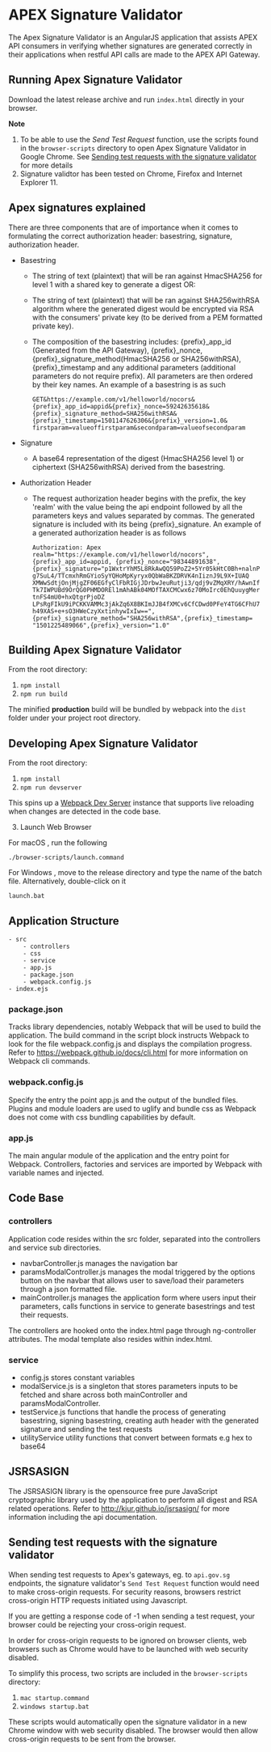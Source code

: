 # APEX Signature Validator
The Apex Signature Validator is an AngularJS application that assists APEX API consumers in verifying whether signatures 
are generated correctly in their applications when restful API calls are made to the APEX API Gateway. 

## Running Apex Signature Validator
Download the latest release archive and run `index.html` directly in your browser.

**Note**

1. To be able to use the *Send Test Request* function, use the scripts found in the `browser-scripts` directory to open Apex Signature Validator in Google Chrome. See [Sending test requests with the signature validator](#sending-test-requests-with-the-signature-validator) for more details
2. Signature validtor has been tested on Chrome, Firefox and Internet Explorer 11.

## Apex signatures explained

There are three components
that are of importance when it comes to formulating the correct authorization header: basestring, signature, authorization header.

- Basestring
    - The string of text (plaintext) that will be ran against HmacSHA256 for level 1 with a shared key to generate a digest OR:
    - The string of text (plaintext) that will be ran against SHA256withRSA algorithm where the generated digest would be 
    encrypted via RSA with the consumers' private key (to be derived from a PEM formatted private key).
    - The composition of the basestring includes: {prefix}_app_id (Generated from the API Gateway), {prefix}_nonce, {prefix}_signature_method(HmacSHA256 or SHA256withRSA), 
    {prefix}_timestamp and any additional parameters (additional parameters do not require prefix). All parameters are then ordered by 
    their key names.
    An example of a basestring is as such

        ``
        GET&https://example.com/v1/helloworld/nocors&{prefix}_app_id=appid&{prefix}_nonce=59242635618&
        {prefix}_signature_method=SHA256withRSA&{prefix}_timestamp=1501147626306&{prefix}_version=1.0&
        firstparam=valueoffirstparam&secondparam=valueofsecondparam
        ``

- Signature
    - A base64 representation of the digest (HmacSHA256 level 1) or ciphertext (SHA256withRSA) derived from the basestring.

- Authorization Header 
    - The request authorization header begins with the prefix, the key 'realm' with the value being the api endpoint followed 
    by all the parameters keys and values separated by commas. The generated signature is included with its being {prefix}_signature. 
    An example of a generated authorization header is as follows

        ``
        Authorization: Apex realm="https://example.com/v1/helloworld/nocors",{prefix}_app_id=appid,
        {prefix}_nonce="98344891638",{prefix}_signature="p1WxtrYhM5L8RkAwQQ59PoZ2+5Yr05kHtC0Bh+nalnPg7SuL4/TTcmxhRmGYioSyYQHoMpKyryx0QbWaBKZDRVK4nIiznJ9L9X+IUAQ
        XMWwSdtjOnjMjgZF06EGfyClFbRIGjJDrbwJeuRutji3/qdj9vZMqXRY/hAwnIfTk7IWPUBd9OrQG0PHMDOREl1mAhABk04MOfTAXCMCwx6z70MoIrc0EhQuuygMertnFS4mU0+hxQtgrPjoDZ
        LPsRgFIkU9iPCKKVAMMc3jAkZq6X8BKImJJB4fXMCv6CfCDwd0PFeY4TG6CFhU7h49XAS+e+sO3HWeCzyXxtinhywIxIw==",{prefix}_signature_method="SHA256withRSA",{prefix}_timestamp=
        "1501225489066",{prefix}_version="1.0"
        ``

## Building Apex Signature Validator
From the root directory:

1. `npm install`
2. `npm run build`

The minified **production** build will be bundled by webpack into the `dist` folder under your project root directory.

## Developing Apex Signature Validator

From the root directory:

1. `npm install`
2. `npm run devserver`

This spins up a [Webpack Dev Server](https://github.com/webpack/webpack-dev-server) instance that supports live reloading when changes are detected in the code base.

3. Launch Web Browser

For macOS , run the following

```
./browser-scripts/launch.command
```

For Windows , move to the release directory and type the name of the batch file. Alternatively, double-click on it
```
launch.bat
```

## Application Structure
```
- src
    - controllers
    - css
    - service
    - app.js 
    - package.json
    - webpack.config.js
- index.ejs
```

### package.json
Tracks library dependencies, notably Webpack that will be used to build the application. The build command in the script block 
instructs Webpack to look for the file webpack.config.js and displays the compilation progress. Refer to 
https://webpack.github.io/docs/cli.html for more information on Webpack cli commands.

### webpack.config.js
Specify the entry the point app.js and the output of the bundled files. Plugins and module loaders are used to uglify and 
bundle css as Webpack does not come with css bundling capabilities by default.

### app.js
The main angular module of the application and the entry point for Webpack. Controllers, factories and services are imported 
by Webpack with variable names and injected.

## Code Base
### controllers
Application code resides within the src folder, separated into the controllers and service sub directories. 
 - navbarController.js manages the navigation bar
 - paramsModalController.js manages the modal triggered by the options button on the navbar that allows user to save/load their parameters 
 through a json formatted file. 
 - mainController.js manages the application form where users input their parameters, calls functions in service to generate 
 basestrings and test their requests. 

The controllers are hooked onto the index.html page through ng-controller attributes. The modal template also resides
 within index.html.
### service
- config.js stores constant variables
- modalService.js is a singleton that stores parameters inputs to be fetched and share across both mainController and paramsModalController.
- testService.js functions that handle the process of generating basestring, signing basestring, creating auth header with the generated signature and sending the
test requests
- utilityService utility functions that convert between formats e.g hex to base64

## JSRSASIGN
The JSRSASIGN library is the opensource free pure JavaScript cryptographic library used by the application to perform all digest and RSA related 
operations. Refer to http://kjur.github.io/jsrsasign/ for more information including the api documentation.

## Sending test requests with the signature validator
When sending test requests to Apex's gateways, eg. to `api.gov.sg` endpoints, the signature validator's `Send Test Request` function would need to make cross-origin requests. For security reasons, browsers restrict cross-origin HTTP requests initiated using Javascript.

If you are getting a response code of -1 when sending a test request, your browser could be rejecting your cross-origin request.

In order for cross-origin requests to be ignored on browser clients, web browsers such as Chrome would have to be launched with web security disabled.

To simplify this process, two scripts are included in the `browser-scripts` directory:

1. `mac startup.command`
2. `windows startup.bat`

These scripts would automatically open the signature validator in a new Chrome window with web security disabled. The browser would then allow cross-origin requests to be sent from the browser.
